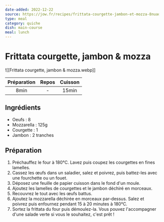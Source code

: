 ```yaml
---
date-added: 2022-12-22
source: https://jow.fr/recipes/frittata-courgette-jambon-et-mozza-8nuadj51il2ued9m1499
type: meal
category: quiche
dish: main-course
meal: lunch
---
```


# Frittata courgette, jambon & mozza

![[Frittata courgette, jambon & mozza.webp]]

| Préparation | Repos | Cuisson |
|:-----------:|:-----:|:-------:|
|    8min     |   -   |  15min  |

## Ingrédients

- Oeufs : 8
- Mozzarella : 125g
- Courgette : 1
- Jambon : 2 tranches

## Préparation

1. Préchauffez le four à 180°C. Lavez puis coupez les courgettes en fines lamelles.
2. Cassez les œufs dans un saladier, salez et poivrez, puis battez-les avec une fourchette ou un fouet.
3. Déposez une feuille de papier cuisson dans le fond d'un moule.
4. Ajoutez les lamelles de courgettes et le jambon déchiré en morceaux.
5. Recouvrez le tout avec les œufs battus.
6. Ajoutez la mozzarella déchirée en morceaux par-dessus. Salez et poivrez puis enfournez pendant 15 à 20 minutes à 180°C.
7. Sortez la frittata du four puis démoulez-la. Vous pouvez l'accompagner d'une salade verte si vous le souhaitez, c'est prêt !
